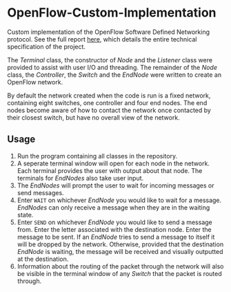 # OpenFlow-Custom-Implementation
Custom implementation of the OpenFlow Software Defined Networking protocol. See the full report [here](17340868-Jack-Joseph-Gilbride-OpenFlow-Report.pdf), which details the entire technical specification of the project.

The *Terminal* class, the constructor of *Node* and the *Listener* class were provided to assist with user I/O and threading. The remainder of the *Node* class, the *Controller*, the *Switch* and the *EndNode* were written to create an OpenFlow network.

By default the network created when the code is run is a fixed network, containing eight switches, one controller and four end nodes. The end nodes become aware of how to contact the network once contacted by their closest switch, but have no overall view of the network.

## Usage
1. Run the program containing all classes in the repository.
2. A seperate terminal window will open for each node in the network. Each terminal provides the user with output about that node. The terminals for *EndNodes* also take user input.
3. The *EndNodes* will prompt the user to wait for incoming messages or send messages.
4. Enter `WAIT` on whichever *EndNode* you would like to wait for a message. *EndNodes* can only receive a message when they are in the waiting state.
5. Enter `SEND` on whichever *EndNode* you would like to send a message from. Enter the letter associated with the destination node. Enter the message to be sent. If an *EndNode* tries to send a message to itself it will be dropped by the network. Otherwise, provided that the destination *EndNode* is waiting, the message will be received and visually outputted at the destination.
6. Information about the routing of the packet through the network will also be visible in the terminal window of any *Switch* that the packet is routed through.
